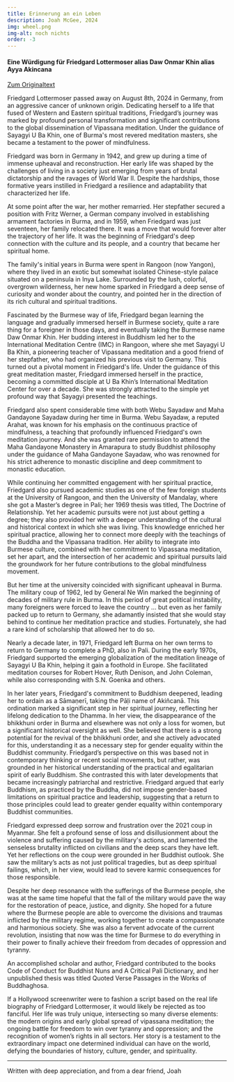 ```yaml
---
title: Erinnerung an ein Leben
description: Joah McGee, 2024
img: wheel.png
img-alt: noch nichts
order: -3
---
```


#### Eine Würdigung für Friedgard Lottermoser alias Daw Onmar Khin alias Ayya Akincana

[Zum Originaltext](https://samita.us3.list-manage.com/track/click?u=ec02124792787b69fe829237a&id=b502cb41ed&e=f68b2a0043)

Friedgard Lottermoser passed away on August 8th, 2024 in Germany, from an aggressive cancer of unknown origin. Dedicating herself to a life that fused of Western and Eastern spiritual traditions, Friedgard’s journey was marked by profound personal transformation and significant contributions to the global dissemination of Vipassana meditation. Under the guidance of Sayagyi U Ba Khin, one of Burma's most revered meditation masters, she became a testament to the power of mindfulness.

Friedgard was born in Germany in 1942, and grew up during a time of immense upheaval and reconstruction. Her early life was shaped by the challenges of living in a society just emerging from years of brutal dictatorship and the ravages of World War II. Despite the hardships, those formative years instilled in Friedgard a resilience and adaptability that characterized her life. 

At some point after the war, her mother remarried. Her stepfather secured a position with Fritz Werner, a German company involved in establishing armament factories in Burma, and in 1959, when Friedgard was just seventeen, her family relocated there. It was a move that would forever alter the trajectory of her life. It was the beginning of Friedgard's deep connection with the culture and its people, and a country that became her spiritual home. 

The family's initial years in Burma were spent in Rangoon (now Yangon), where they lived in an exotic but somewhat isolated Chinese-style palace situated on a peninsula in Inya Lake. Surrounded by the lush, colorful, overgrown wilderness, her new home sparked in Friedgard a deep sense of curiosity and wonder about the country, and pointed her in the direction of its rich cultural and spiritual traditions.

Fascinated by the Burmese way of life, Friedgard began learning the language and gradually immersed herself in Burmese society, quite a rare thing for a foreigner in those days, and eventually taking the Burmese name Daw Onmar Khin. Her budding interest in Buddhism led her to the International Meditation Centre (IMC) in Rangoon, where she met Sayagyi U Ba Khin, a pioneering teacher of Vipassana meditation and a good friend of her stepfather, who had organized his previous visit to Germany. This turned out a pivotal moment in Friedgard's life. Under the guidance of this great meditation master, Friedgard immersed herself in the practice, becoming a committed disciple at U Ba Khin’s International Meditation Center for over a decade. She was strongly attracted to the simple yet profound way that Sayagyi presented the teachings. 

Friedgard also spent considerable time with both Webu Sayadaw and Maha Gandayone Sayadaw during her time in Burma. Webu Sayadaw, a reputed Arahat, was known for his emphasis on the continuous practice of mindfulness, a teaching that profoundly influenced Friedgard's own meditation journey. And she was granted rare permission to attend the Maha Gandayone Monastery in Amarapura to study Buddhist philosophy under the guidance of Maha Gandayone Sayadaw, who was renowned for his strict adherence to monastic discipline and deep commitment to monastic education.

While continuing her committed engagement with her spiritual practice, Friedgard also pursued academic studies as one of the few foreign students at the University of Rangoon, and then the University of Mandalay, where she got a Master’s degree in Pali; her 1969 thesis was titled, The Doctrine of Relationship. Yet her academic pursuits were not just about getting a degree; they also provided her with a deeper understanding of the cultural and historical context in which she was living. This knowledge enriched her spiritual practice, allowing her to connect more deeply with the teachings of the Buddha and the Vipassana tradition. Her ability to integrate into Burmese culture, combined with her commitment to Vipassana meditation, set her apart, and the intersection of her academic and spiritual pursuits laid the groundwork for her future contributions to the global mindfulness movement. 

But her time at the university coincided with significant upheaval in Burma. The military coup of 1962, led by General Ne Win marked the beginning of decades of military rule in Burma. In this period of great political instability, many foreigners were forced to leave the country … but even as her family packed up to return to Germany, she adamantly insisted that she would stay behind to continue her meditation practice and studies. Fortunately, she had a rare kind of scholarship that allowed her to do so.

Nearly a decade later, in 1971, Friedgard left Burma on her own terms to return to Germany to complete a PhD, also in Pali. During the early 1970s, Friedgard supported the emerging globalization of the meditation lineage of Sayagyi U Ba Khin, helping it gain a foothold in Europe. She facilitated meditation courses for Robert Hover, Ruth Denison, and John Coleman, while also corresponding with S.N. Goenka and others. 

In her later years, Friedgard's commitment to Buddhism deepened, leading her to ordain as a Sāmaṇerī, taking the Pāḷi name of Akiñcanā. This ordination marked a significant step in her spiritual journey, reflecting her lifelong dedication to the Dhamma. In her view, the disappearance of the bhikkhuni order in Burma and elsewhere was not only a loss for women, but a significant historical oversight as well. She believed that there is a strong potential for the revival of the bhikkhuni order, and she actively advocated for this, understanding it as a necessary step for gender equality within the Buddhist community. Friedgard’s perspective on this was based not in contemporary thinking or recent social movements, but rather, was grounded in her historical understanding of the practical and egalitarian spirit of early Buddhism. She contrasted this with later developments that became increasingly patriarchal and restrictive. Friedgard argued that early Buddhism, as practiced by the Buddha, did not impose gender-based limitations on spiritual practice and leadership, suggesting that a return to those principles could lead to greater gender equality within contemporary Buddhist communities.

Friedgard expressed deep sorrow and frustration over the 2021 coup in Myanmar. She felt a profound sense of loss and disillusionment about the violence and suffering caused by the military's actions, and lamented the senseless brutality inflicted on civilians and the deep scars they have left. Yet her reflections on the coup were grounded in her Buddhist outlook. She saw the military’s acts as not just political tragedies, but as deep spiritual failings, which, in her view, would lead to severe karmic consequences for those responsible.

Despite her deep resonance with the sufferings of the Burmese people, she was at the same time hopeful that the fall of the military would pave the way for the restoration of peace, justice, and dignity. She hoped for a future where the Burmese people are able to overcome the divisions and traumas inflicted by the military regime, working together to create a compassionate and harmonious society. She was also a fervent advocate of the current revolution, insisting that now was the time for Burmese to do everything in their power to finally achieve their freedom from decades of oppression and tyranny.

An accomplished scholar and author, Friedgard contributed to the books Code of Conduct for Buddhist Nuns and A Critical Pali Dictionary, and her unpublished thesis was titled Quoted Verse Passages in the Works of Buddhaghosa.

If a Hollywood screenwriter were to fashion a script based on the real life biography of Friedgard Lottermoser, it would likely be rejected as too fanciful. Her life was truly unique, intersecting so many diverse elements:  the modern origins and early global spread of vipassana meditation; the ongoing battle for freedom to win over tyranny and oppression; and the recognition of women’s rights in all sectors. Her story is a testament to the extraordinary impact one determined individual can have on the world, defying the boundaries of history, culture, gender, and spirituality.

 - - -  

Written with deep appreciation, and from a dear friend,
Joah


